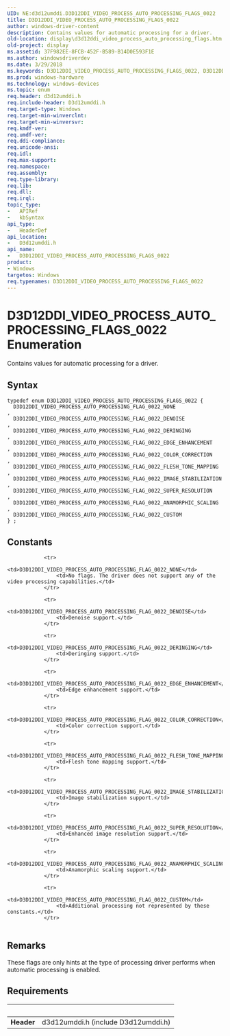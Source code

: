 ```yaml
---
UID: NE:d3d12umddi.D3D12DDI_VIDEO_PROCESS_AUTO_PROCESSING_FLAGS_0022
title: D3D12DDI_VIDEO_PROCESS_AUTO_PROCESSING_FLAGS_0022
author: windows-driver-content
description: Contains values for automatic processing for a driver.
old-location: display\d3d12ddi_video_process_auto_processing_flags.htm
old-project: display
ms.assetid: 37F982EE-8FCB-452F-B589-B14D0E593F1E
ms.author: windowsdriverdev
ms.date: 3/29/2018
ms.keywords: D3D12DDI_VIDEO_PROCESS_AUTO_PROCESSING_FLAGS_0022, D3D12DDI_VIDEO_PROCESS_AUTO_PROCESSING_FLAGS_0022 enumeration [Display Devices], D3D12DDI_VIDEO_PROCESS_AUTO_PROCESSING_FLAG_0022_ANAMORPHIC_SCALING, D3D12DDI_VIDEO_PROCESS_AUTO_PROCESSING_FLAG_0022_COLOR_CORRECTION, D3D12DDI_VIDEO_PROCESS_AUTO_PROCESSING_FLAG_0022_CUSTOM, D3D12DDI_VIDEO_PROCESS_AUTO_PROCESSING_FLAG_0022_DENOISE, D3D12DDI_VIDEO_PROCESS_AUTO_PROCESSING_FLAG_0022_DERINGING, D3D12DDI_VIDEO_PROCESS_AUTO_PROCESSING_FLAG_0022_EDGE_ENHANCEMENT, D3D12DDI_VIDEO_PROCESS_AUTO_PROCESSING_FLAG_0022_FLESH_TONE_MAPPING, D3D12DDI_VIDEO_PROCESS_AUTO_PROCESSING_FLAG_0022_IMAGE_STABILIZATION, D3D12DDI_VIDEO_PROCESS_AUTO_PROCESSING_FLAG_0022_NONE, D3D12DDI_VIDEO_PROCESS_AUTO_PROCESSING_FLAG_0022_SUPER_RESOLUTION, d3d12umddi/D3D12DDI_VIDEO_PROCESS_AUTO_PROCESSING_FLAGS_0022, d3d12umddi/D3D12DDI_VIDEO_PROCESS_AUTO_PROCESSING_FLAG_0022_ANAMORPHIC_SCALING, d3d12umddi/D3D12DDI_VIDEO_PROCESS_AUTO_PROCESSING_FLAG_0022_COLOR_CORRECTION, d3d12umddi/D3D12DDI_VIDEO_PROCESS_AUTO_PROCESSING_FLAG_0022_CUSTOM, d3d12umddi/D3D12DDI_VIDEO_PROCESS_AUTO_PROCESSING_FLAG_0022_DENOISE, d3d12umddi/D3D12DDI_VIDEO_PROCESS_AUTO_PROCESSING_FLAG_0022_DERINGING, d3d12umddi/D3D12DDI_VIDEO_PROCESS_AUTO_PROCESSING_FLAG_0022_EDGE_ENHANCEMENT, d3d12umddi/D3D12DDI_VIDEO_PROCESS_AUTO_PROCESSING_FLAG_0022_FLESH_TONE_MAPPING, d3d12umddi/D3D12DDI_VIDEO_PROCESS_AUTO_PROCESSING_FLAG_0022_IMAGE_STABILIZATION, d3d12umddi/D3D12DDI_VIDEO_PROCESS_AUTO_PROCESSING_FLAG_0022_NONE, d3d12umddi/D3D12DDI_VIDEO_PROCESS_AUTO_PROCESSING_FLAG_0022_SUPER_RESOLUTION, display.d3d12ddi_video_process_auto_processing_flags
ms.prod: windows-hardware
ms.technology: windows-devices
ms.topic: enum
req.header: d3d12umddi.h
req.include-header: D3d12umddi.h
req.target-type: Windows
req.target-min-winverclnt: 
req.target-min-winversvr: 
req.kmdf-ver: 
req.umdf-ver: 
req.ddi-compliance: 
req.unicode-ansi: 
req.idl: 
req.max-support: 
req.namespace: 
req.assembly: 
req.type-library: 
req.lib: 
req.dll: 
req.irql: 
topic_type:
-	APIRef
-	kbSyntax
api_type:
-	HeaderDef
api_location:
-	D3d12umddi.h
api_name:
-	D3D12DDI_VIDEO_PROCESS_AUTO_PROCESSING_FLAGS_0022
product:
- Windows
targetos: Windows
req.typenames: D3D12DDI_VIDEO_PROCESS_AUTO_PROCESSING_FLAGS_0022
---
```


# D3D12DDI_VIDEO_PROCESS_AUTO_PROCESSING_FLAGS_0022 Enumeration
Contains values for automatic processing for a driver.

## Syntax
```
typedef enum D3D12DDI_VIDEO_PROCESS_AUTO_PROCESSING_FLAGS_0022 {
  D3D12DDI_VIDEO_PROCESS_AUTO_PROCESSING_FLAG_0022_NONE                 ,
  D3D12DDI_VIDEO_PROCESS_AUTO_PROCESSING_FLAG_0022_DENOISE              ,
  D3D12DDI_VIDEO_PROCESS_AUTO_PROCESSING_FLAG_0022_DERINGING            ,
  D3D12DDI_VIDEO_PROCESS_AUTO_PROCESSING_FLAG_0022_EDGE_ENHANCEMENT     ,
  D3D12DDI_VIDEO_PROCESS_AUTO_PROCESSING_FLAG_0022_COLOR_CORRECTION     ,
  D3D12DDI_VIDEO_PROCESS_AUTO_PROCESSING_FLAG_0022_FLESH_TONE_MAPPING   ,
  D3D12DDI_VIDEO_PROCESS_AUTO_PROCESSING_FLAG_0022_IMAGE_STABILIZATION  ,
  D3D12DDI_VIDEO_PROCESS_AUTO_PROCESSING_FLAG_0022_SUPER_RESOLUTION     ,
  D3D12DDI_VIDEO_PROCESS_AUTO_PROCESSING_FLAG_0022_ANAMORPHIC_SCALING   ,
  D3D12DDI_VIDEO_PROCESS_AUTO_PROCESSING_FLAG_0022_CUSTOM
} ;
```

## Constants

<table>
            
                <tr>
                    <td>D3D12DDI_VIDEO_PROCESS_AUTO_PROCESSING_FLAG_0022_NONE</td>
                    <td>No flags. The driver does not support any of the video processing capabilities.</td>
                </tr>
            
                <tr>
                    <td>D3D12DDI_VIDEO_PROCESS_AUTO_PROCESSING_FLAG_0022_DENOISE</td>
                    <td>Denoise support.</td>
                </tr>
            
                <tr>
                    <td>D3D12DDI_VIDEO_PROCESS_AUTO_PROCESSING_FLAG_0022_DERINGING</td>
                    <td>Deringing support.</td>
                </tr>
            
                <tr>
                    <td>D3D12DDI_VIDEO_PROCESS_AUTO_PROCESSING_FLAG_0022_EDGE_ENHANCEMENT</td>
                    <td>Edge enhancement support.</td>
                </tr>
            
                <tr>
                    <td>D3D12DDI_VIDEO_PROCESS_AUTO_PROCESSING_FLAG_0022_COLOR_CORRECTION</td>
                    <td>Color correction support.</td>
                </tr>
            
                <tr>
                    <td>D3D12DDI_VIDEO_PROCESS_AUTO_PROCESSING_FLAG_0022_FLESH_TONE_MAPPING</td>
                    <td>Flesh tone mapping support.</td>
                </tr>
            
                <tr>
                    <td>D3D12DDI_VIDEO_PROCESS_AUTO_PROCESSING_FLAG_0022_IMAGE_STABILIZATION</td>
                    <td>Image stabilization support.</td>
                </tr>
            
                <tr>
                    <td>D3D12DDI_VIDEO_PROCESS_AUTO_PROCESSING_FLAG_0022_SUPER_RESOLUTION</td>
                    <td>Enhanced image resolution support.</td>
                </tr>
            
                <tr>
                    <td>D3D12DDI_VIDEO_PROCESS_AUTO_PROCESSING_FLAG_0022_ANAMORPHIC_SCALING</td>
                    <td>Anamorphic scaling support.</td>
                </tr>
            
                <tr>
                    <td>D3D12DDI_VIDEO_PROCESS_AUTO_PROCESSING_FLAG_0022_CUSTOM</td>
                    <td>Additional processing not represented by these constants.</td>
                </tr>
</table>

## Remarks

These flags are only hints at the type of processing driver performs when automatic processing is enabled.

## Requirements
| &nbsp; | &nbsp; |
| ---- |:---- |
| **Header** | d3d12umddi.h (include D3d12umddi.h) |